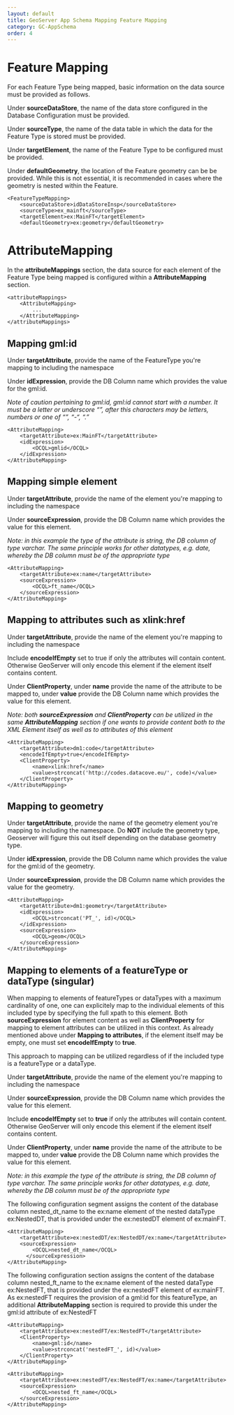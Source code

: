 ```yaml
---
layout: default
title: GeoServer App Schema Mapping Feature Mapping
category: GC-AppSchema
order: 4
---
```


# Feature Mapping
For each Feature Type being mapped, basic information on the data source must be provided as follows.

Under **sourceDataStore**, the name of the data store configured in the Database Configuration must be provided.

Under **sourceType**, the name of the data table in which the data for the Feature Type is stored must be provided.

Under **targetElement**, the name of the Feature Type to be configured must be provided.

Under **defaultGeometry**, the location of the Feature geometry can be be provided. While this is not essential, it is recommended in cases where the geometry is nested within the Feature.


```
<FeatureTypeMapping>
	<sourceDataStore>idDataStoreInsp</sourceDataStore>
	<sourceType>ex_mainft</sourceType>
	<targetElement>ex:MainFT</targetElement>
	<defaultGeometry>ex:geometry</defaultGeometry> 
```

# AttributeMapping
In the **attributeMappings** section, the data source for each element of the Feature Type being mapped is configured within a **AttributeMapping** section.
```
<attributeMappings>
	<AttributeMapping>
		...
	</AttributeMapping>
</attributeMappings>
```

## Mapping gml:id

Under **targetAttribute**, provide the name of the FeatureType you're mapping to including the namespace

Under **idExpression**, provide the DB Column name which provides the value for the gml:id.

*Note of caution pertaining to gml:id, gml:id cannot start with a number. It must be a letter or underscore “_”, after this characters may be letters, numbers or one of “_”, “-“, “.”*

```
<AttributeMapping>
	<targetAttribute>ex:MainFT</targetAttribute>
	<idExpression>
		<OCQL>gmlid</OCQL>
	</idExpression>
</AttributeMapping>
```


## Mapping simple element

Under **targetAttribute**, provide the name of the element you're mapping to including the namespace

Under **sourceExpression**, provide the DB Column name which provides the value for this element.

*Note: in this example the type of the attribute is string, the DB column of type varchar. The same principle works for other datatypes, e.g. date, whereby the DB column must be of the appropriate type*

```
<AttributeMapping>
	<targetAttribute>ex:name</targetAttribute>
	<sourceExpression>
		<OCQL>ft_name</OCQL>
	</sourceExpression>
</AttributeMapping>
```


## Mapping to attributes such as xlink:href

Under **targetAttribute**, provide the name of the element you're mapping to including the namespace

Include **encodeIfEmpty** set to true if only the attributes will contain content. Otherwise GeoServer will only encode this element if the element itself contains content.

Under **ClientProperty**, under **name** provide the name of the attribute to be mapped to, under **value** provide the DB Column name which provides the value for this element.

*Note: both **sourceExpression** and **ClientProperty** can be utilized in the same **AttributeMapping** section if one wants to provide content both to the XML Element itself as well as to attributes of this element*

```
<AttributeMapping>
	<targetAttribute>dm1:code</targetAttribute>
	<encodeIfEmpty>true</encodeIfEmpty>
	<ClientProperty>
		<name>xlink:href</name>
		<value>strconcat('http://codes.datacove.eu/', code)</value>
	</ClientProperty>
</AttributeMapping>					
```

## Mapping to geometry

Under **targetAttribute**, provide the name of the geometry element you're mapping to including the namespace. Do **NOT** include the geometry type, Geoserver will figure this out itself depending on the database geometry type.

Under **idExpression**, provide the DB Column name which provides the value for the gml:id of the geometry.

Under **sourceExpression**, provide the DB Column name which provides the value for the geometry.

```
<AttributeMapping>
	<targetAttribute>dm1:geometry</targetAttribute>
	<idExpression>
		<OCQL>strconcat('PT_', id)</OCQL>
	</idExpression>
	<sourceExpression>
		<OCQL>geom</OCQL>
	</sourceExpression>
</AttributeMapping>	
```


## Mapping to elements of a featureType or dataType (singular)
When mapping to elements of featureTypes or dataTypes with a maximum cardinality of one, one can explicitely map to the individual elements of this included type by specifying the full xpath to this element. Both **sourceExpression** for element content as well as **ClientProperty** for mapping to element attributes can be utilized in this context. As already mentioned above under **Mapping to attributes**, if the element itself may be empty, one must set **encodeIfEmpty** to **true**.

This approach to mapping can be utilized regardless of if the included type is a featureType or a dataType.

Under **targetAttribute**, provide the name of the element you're mapping to including the namespace

Under **sourceExpression**, provide the DB Column name which provides the value for this element.

Include **encodeIfEmpty** set to **true** if only the attributes will contain content. Otherwise GeoServer will only encode this element if the element itself contains content.

Under **ClientProperty**, under **name** provide the name of the attribute to be mapped to, under **value** provide the DB Column name which provides the value for this element.

*Note: in this example the type of the attribute is string, the DB column of type varchar. The same principle works for other datatypes, e.g. date, whereby the DB column must be of the appropriate type*

The following configuration segment assigns the content of the database column nested_dt_name to the ex:name element of the nested dataType ex:NestedDT, that is provided under the ex:nestedDT element of ex:mainFT.
```
<AttributeMapping>
	<targetAttribute>ex:nestedDT/ex:NestedDT/ex:name</targetAttribute>
	<sourceExpression>
		<OCQL>nested_dt_name</OCQL>
	  </sourceExpression>
</AttributeMapping>
```

The following configuration section assigns the content of the database column nested_ft_name to the ex:name element of the nested dataType ex:NestedFT, that is provided under the ex:nestedFT element of ex:mainFT. As ex:nestedFT requires the provision of a gml:id for this featureType, an additional **AttributeMapping** section is required to provide this under the gml:id attribute of ex:NestedFT

```
<AttributeMapping>
	<targetAttribute>ex:nestedFT/ex:NestedFT</targetAttribute>
	<ClientProperty>
		<name>gml:id</name>
		<value>strconcat('nestedFT_', id)</value>
	</ClientProperty>
</AttributeMapping>

<AttributeMapping>
	<targetAttribute>ex:nestedFT/ex:NestedFT/ex:name</targetAttribute>
	<sourceExpression>
		<OCQL>nested_ft_name</OCQL>
	</sourceExpression>
</AttributeMapping>
```



